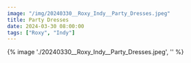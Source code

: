 ```yaml
---
image: "/img/20240330__Roxy_Indy__Party_Dresses.jpeg"
title: Party Dresses 
date: 2024-03-30 08:00:00
tags: ["Roxy", "Indy"]
---
```

{% image './20240330__Roxy_Indy__Party_Dresses.jpeg', '' %}